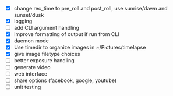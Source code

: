- [x] change rec_time to pre_roll and post_roll, use sunrise/dawn and sunset/dusk
- [x] logging
- [ ] add CLI argument handling
- [x] improve formatting of output if run from CLI
- [x] daemon mode
- [x] Use timedir to organize images in ~/Pictures/timelapse
- [x] give image filetype choices
- [ ] better exposure handling
- [ ] generate video
- [ ] web interface
- [ ] share options (facebook, google, youtube)
- [ ] unit testing
